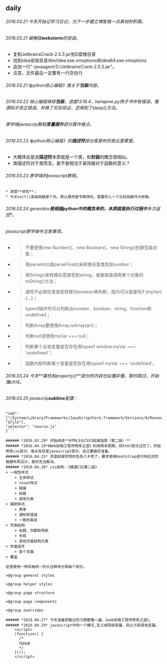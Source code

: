 ## daily
###### *2016.03.21* 今天开始记学习日记，为下一步建立博客做一点素材的积累。

###### *2016.03.21* 破解版**webstorm**的安装。
+ 复制JetbrainsCrack-2.5.3.jar到D盘根目录
+ 找到idea安装目录/bin/idea.exe.vmoptions和idea64.exe.vmoptions
+ 追加一行"-javaagent:D:/JetbrainsCrack-2.5.3.jar"。
+ 注意，文件最后一定要有一行空白行

###### *2016.03.21* 《python核心编程》类关于**包装**内容。

###### *2016.03.22* 核心编程继续**包装**，进度13.16.4，twrapme.py例子书中有错误，看源码才改正错误。并做了实际验证，还用到了sleep()方法。

###### 廖学峰javascrip教程**变量提升**部分算作难点。

###### *2016.03.23* 《python核心编程》的**描述符**部分真是听的我云里雾里。
* 大概体会是说**描述符**本质就是一个类，和**封装**的概念很相似。
* 类描述符对于类而言。是不是相当于装饰器对于函数的意义？

###### *2016.03.23*  廖学峰的javascript教程。
    * 进度**闭包**；
    * 今天sort()高级函数是个坑，默认竟然是字典序的，需要传入一个比较函数作为参数。

###### *2016.03.24* *generator**是根据python中的概念来的，本质就是执行过程中**多次返回**。

######  javascript廖学峰中注意事项。
+ >不要使用new Number()、new Boolean()、new String()创建包装对象；
+ >用parseInt()或parseFloat()来转换任意类型到number；
+ >用String()来转换任意类型到string，或者直接调用某个对象的toString()方法；
+ >通常不必把任意类型转换为boolean再判断，因为可以直接写if (myVar) {...}；
+ >typeof操作符可以判断出number、boolean、string、function和undefined；
+ >判断Array要使用Array.isArray(arr)；
+ >判断null请使用myVar === null；
+ >判断某个全局变量是否存在用typeof window.myVar === 'undefined'；
+ >函数内部判断某个变量是否存在用typeof myVar === 'undefined'。

###### *2016.03.24* 今天**属性和property()**部分的内容也似懂非懂，暂时跳过，开始撸ch14。

###### *2016.03.25* javascrip**sublime**配置：

```{
"cmd": ["/System/Library/Frameworks/JavaScriptCore.framework/Versions/A/Resources/jsc", "$file"],
"selector": "source.js"
}```

###### *2016.03.29* 开始阅读**HTML5与CSS3权威指南（第二版）**
###### *2016.04.18*《Web前端工程师修炼之道》利用周末假期，将html部分过完了。开始修炼css部分。难点肯定是javascript部分，自己要做好准备。
###### *2016.04.15* 百度前端学院的任务八卡壳了，要求使用bootstrap进行响应式的格栅布局设计，暂时无法解决。
###### *2016.04.26* css结构-《精通CSS第二版》
+ 一般性样式
    + 主体样式
    + reset样式
    + 链接
    + 标题
    + 其他元素
+ 辅助样式
    + 表单
    + 通知和错误
    + 一致的条目
+ 页面结构
    + 标题、页脚和导航
    + 布局
    + 其他页面结构元素
+ 页面组件
    + 各个页面
+ 覆盖

这里使用一种风格统一的大注释块分隔每个部分。

>@group general styles

>@group helper styles

>@group page structure

>@group page components

>@group overrides

###### *2016.04.27* 今天准备把看过的习题都撸一遍。《web前端工程师修炼之道》。
###### *2016.04.29* javascript中的一个模式,定义成局部变量，防止污染其他变量。
    <script>
    (function() {
      /*    
      代码块
      */
    })();
    </script>